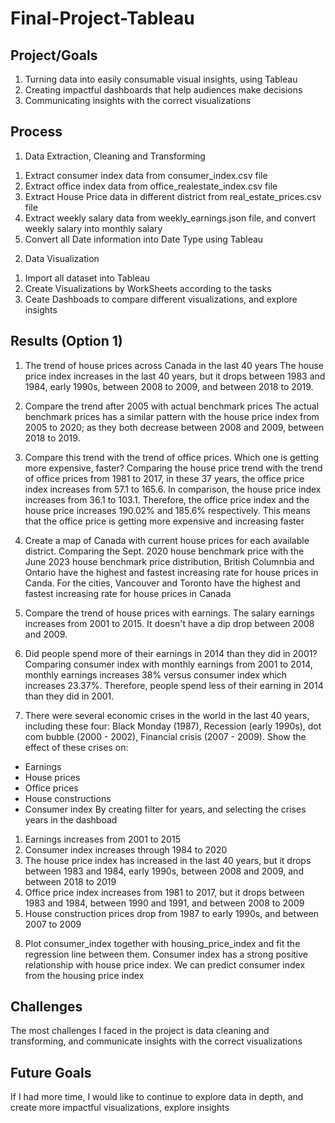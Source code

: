 # Final-Project-Tableau

## Project/Goals
1. Turning data into easily consumable visual insights, using Tableau
2. Creating impactful dashboards that help audiences make decisions
3. Communicating insights with the correct visualizations


## Process
1. Data Extraction, Cleaning and Transforming
  1) Extract consumer index data from consumer_index.csv file
  2) Extract office index data from office_realestate_index.csv file
  3) Extract House Price data in different district from real_estate_prices.csv file
  4) Extract weekly salary data from weekly_earnings.json file, and convert weekly salary into monthly salary
  5) Convert all Date information into Date Type using Tableau

2. Data Visualization
  1) Import all dataset into Tableau
  2) Create Visualizations by WorkSheets according to the tasks
  3) Ceate Dashboads to compare different visualizations, and explore insights
	

## Results (Option 1)

1. The trend of house prices across Canada in the last 40 years 
   The house price index increases in the last 40 years, but it drops between 1983 and 1984, 
   early 1990s, between 2008 to 2009, and between 2018 to 2019. 
   	

2. Compare the trend after 2005 with actual benchmark prices 
   The actual benchmark prices has a similar pattern with the house price index from
   2005 to 2020; as they both decrease between 2008 and 2009, between 2018 to 2019.

3. Compare this trend with the trend of office prices. Which one is getting more expensive, faster?
   Comparing the house price trend with the trend of office prices from 1981 to 2017, in these 37 years,
   the office price index increases from 57.1 to 165.6. In comparison, the house price index increases from
   36.1 to 103.1. Therefore, the office price index and the house price increases 190.02% and 185.6% respectively.
   This means that the office price is getting more expensive and increasing faster

4. Create a map of Canada with current house prices for each available district.
   Comparing the Sept. 2020 house benchmark price with the June 2023 house benchmark price distribution,
   British Columnbia and Ontario have the highest and fastest increasing rate for house prices in Canda.
   For the cities, Vancouver and Toronto have the highest and fastest increasing rate for house prices in Canada

5. Compare the trend of house prices with earnings.
   The salary earnings increases from 2001 to 2015. It doesn't have a dip drop between 2008 and 2009.

6. Did people spend more of their earnings in 2014 than they did in 2001?
   Comparing consumer index with monthly earnings from 2001 to 2014, monthly earnings increases 38% versus
   consumer index which increases 23.37%. Therefore, people spend less of their earning in 2014 than they did in 2001.

7. There were several economic crises in the world in the last 40 years, including these four: Black Monday (1987), 
   Recession (early 1990s), dot com bubble (2000 - 2002), Financial crisis (2007 - 2009). Show the effect of these crises on:
  - Earnings
  - House prices
  - Office prices
  - House constructions
  - Consumer index
   By creating filter for years, and selecting the crises years in the dashboad 
   1) Earnings increases from 2001 to 2015
   2) Consumer index increases through 1984 to 2020
   3) The house price index has increased in the last 40 years, but it drops between 1983 and 1984, 
      early 1990s, between 2008 and 2009, and between 2018 to 2019
   4) Office price index increases from 1981 to 2017, but it drops between 1983 and 1984, 
      between 1990 and 1991, and between 2008 to 2009
   5) House construction prices drop from 1987 to early 1990s, and between 2007 to 2009

8. Plot consumer_index together with housing_price_index and fit the regression line between them. 
   Consumer index has a strong positive relationship with house price index. We can predict consumer index 
   from the housing price index

## Challenges 
   The most challenges I faced in the project is data cleaning and transforming, and communicate insights with 
   the correct visualizations

## Future Goals
   If I had more time, I would like to continue to explore data in depth, and create
   more impactful visualizations, explore insights
